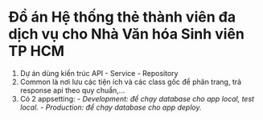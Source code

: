 # Đồ án Hệ thống thẻ thành viên đa dịch vụ cho Nhà Văn hóa Sinh viên TP HCM
1. Dự án dùng kiến trúc API - Service - Repository
2. Common là nơi lưu các tiện ích và các class gốc để phân trang, trả response api theo quy chuẩn,...
3. Có 2 appsetting:
  *- Development: để chạy database cho app local, test local.*
  *- Production: để chạy database cho app deploy.*
